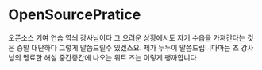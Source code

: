 # OpenSourcePratice
오픈소스 기여 연습
역씌 강사님이다 그 으려운 상황에서도 자기 수읍을 가져간다는 것은 증말 대단하다 그렇게 말씀드릴수 있겠스요. 제가 누누이 말씀드립니다마는 즈 강사님의 멩료한 해설 중간중간에 나오는 위트 즈는 이렇게 팽까합니다 
